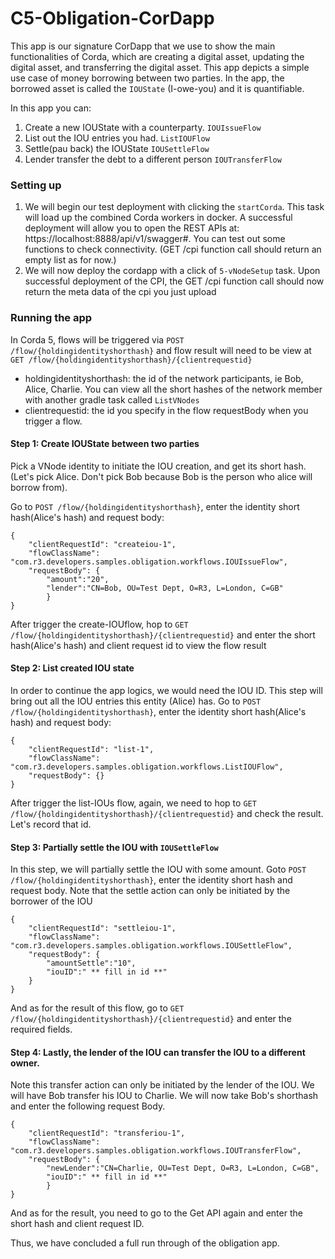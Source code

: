 # C5-Obligation-CorDapp

This app is our signature CorDapp that we use to show the main functionalities of Corda, which are creating a digital asset, 
updating the digital asset, and transferring the digital asset. This app depicts a simple use 
case of money borrowing between two parties. In the app, the borrowed asset is called the `IOUState` (I-owe-you) 
and it is quantifiable. 

In this app you can:
1. Create a new IOUState with a counterparty. `IOUIssueFlow`
2. List out the IOU entries you had. `ListIOUFlow`
3. Settle(pau back) the IOUState `IOUSettleFlow`
4. Lender transfer the debt to a different person `IOUTransferFlow`

### Setting up

1. We will begin our test deployment with clicking the `startCorda`. This task will load up the combined Corda workers in docker.
   A successful deployment will allow you to open the REST APIs at: https://localhost:8888/api/v1/swagger#. You can test out some
   functions to check connectivity. (GET /cpi function call should return an empty list as for now.)
2. We will now deploy the cordapp with a click of `5-vNodeSetup` task. Upon successful deployment of the CPI, the GET /cpi function call should now return the meta data of the cpi you just upload



### Running the app

In Corda 5, flows will be triggered via `POST /flow/{holdingidentityshorthash}` and flow result will need to be view at `GET /flow/{holdingidentityshorthash}/{clientrequestid}`
* holdingidentityshorthash: the id of the network participants, ie Bob, Alice, Charlie. You can view all the short hashes of the network member with another gradle task called `ListVNodes`
* clientrequestid: the id you specify in the flow requestBody when you trigger a flow.

#### Step 1: Create IOUState between two parties
Pick a VNode identity to initiate the IOU creation, and get its short hash. (Let's pick Alice. Don't pick Bob because Bob is the person who alice will borrow from).

Go to `POST /flow/{holdingidentityshorthash}`, enter the identity short hash(Alice's hash) and request body:
```
{
    "clientRequestId": "createiou-1",
    "flowClassName": "com.r3.developers.samples.obligation.workflows.IOUIssueFlow",
    "requestBody": {
        "amount":"20",
        "lender":"CN=Bob, OU=Test Dept, O=R3, L=London, C=GB"
        }
}
```

After trigger the create-IOUflow, hop to `GET /flow/{holdingidentityshorthash}/{clientrequestid}` and enter the short hash(Alice's hash) and client request id to view the flow result

#### Step 2: List created IOU state
In order to continue the app logics, we would need the IOU ID. This step will bring out all the IOU entries this entity (Alice) has.
Go to `POST /flow/{holdingidentityshorthash}`, enter the identity short hash(Alice's hash) and request body:
```
{
    "clientRequestId": "list-1",
    "flowClassName": "com.r3.developers.samples.obligation.workflows.ListIOUFlow",
    "requestBody": {}
}
```
After trigger the list-IOUs flow, again, we need to hop to `GET /flow/{holdingidentityshorthash}/{clientrequestid}` and check the result. Let's record that id.


#### Step 3: Partially settle the IOU with `IOUSettleFlow`
In this step, we will partially settle the IOU with some amount.
Goto `POST /flow/{holdingidentityshorthash}`, enter the identity short hash and request body. Note that the settle action can only be initiated by the borrower of the IOU
```
{
    "clientRequestId": "settleiou-1",
    "flowClassName": "com.r3.developers.samples.obligation.workflows.IOUSettleFlow",
    "requestBody": {
        "amountSettle":"10",
        "iouID":" ** fill in id **"
    }
}
```
And as for the result of this flow, go to `GET /flow/{holdingidentityshorthash}/{clientrequestid}` and enter the required fields.

#### Step 4: Lastly, the lender of the IOU can transfer the IOU to a different owner.
Note this transfer action can only be initiated by the lender of the IOU. We will have Bob transfer his IOU to Charlie. 
We will now take Bob's shorthash and enter the following request Body. 
```
{
    "clientRequestId": "transferiou-1",
    "flowClassName": "com.r3.developers.samples.obligation.workflows.IOUTransferFlow",
    "requestBody": {
        "newLender":"CN=Charlie, OU=Test Dept, O=R3, L=London, C=GB",
        "iouID":" ** fill in id **"
        }
}
```
And as for the result, you need to go to the Get API again and enter the short hash and client request ID.

Thus, we have concluded a full run through of the obligation app. 
